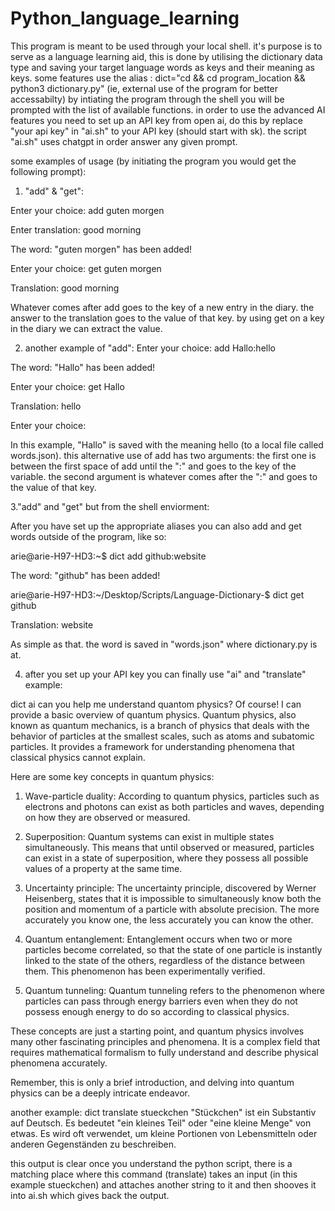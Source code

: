 # Python_language_learning
This program is meant to be used through your local shell. it's purpose is to serve as a language learning aid, this is done by utilising the dictionary 
data type and saving your target language words as keys and their meaning as keys.
some features use the alias : dict="cd && cd program_location && python3 dictionary.py" (ie, external use of the program for better accessabilty)
by intiating the program through the shell you will be prompted with the list of available functions.
in order to use the advanced AI features you need to set up an API key from open ai, do this by replace "your api key" in "ai.sh" to your API key (should start with sk).
the script "ai.sh" uses chatgpt in order answer any given prompt.


some examples of usage (by initiating the program you would get the following prompt):

1. "add" & "get":

Enter your choice: add guten morgen

Enter translation: good morning

The word: "guten morgen" has been added!

Enter your choice: get guten morgen

Translation: good morning

Whatever comes after add goes to the key of a new entry in the diary.
the answer to the translation goes to the value of that key. 
by using get on a key in the diary we can extract the value.


2. another example of "add": 
Enter your choice: add Hallo:hello

The word: "Hallo" has been added!

Enter your choice: get Hallo 

Translation: hello

Enter your choice: 


In this example, "Hallo" is saved with the meaning hello (to a local file called words.json).
this alternative use of add has two arguments:
the first one is between the first space of add until the ":" and goes to the key of the variable.
the second argument is whatever comes after the ":" and goes to the value of that key. 

3."add" and "get" but from the shell enviorment:

After you have set up the appropriate aliases you can also add and get words outside of the program, like so:


arie@arie-H97-HD3:~$ dict add github:website

The word: "github" has been added!

arie@arie-H97-HD3:~/Desktop/Scripts/Language-Dictionary-$ dict get github

Translation: website

As simple as that. the word is saved in "words.json" where dictionary.py is at.

4. after you set up your API key you can finally use "ai" and "translate" example:


dict ai can you help me understand quantom physics?
Of course! I can provide a basic overview of quantum physics. Quantum physics, 
also known as quantum mechanics, is a branch of physics that deals with the 
behavior of particles at the smallest scales, such as atoms and subatomic 
particles. It provides a framework for understanding phenomena that classical 
physics cannot explain.

Here are some key concepts in quantum physics:

1. Wave-particle duality: According to quantum physics, particles such as 
electrons and photons can exist as both particles and waves, depending on how 
they are observed or measured.

2. Superposition: Quantum systems can exist in multiple states simultaneously. 
This means that until observed or measured, particles can exist in a state of 
superposition, where they possess all possible values of a property at the 
same time.

3. Uncertainty principle: The uncertainty principle, discovered by Werner 
Heisenberg, states that it is impossible to simultaneously know both the 
position and momentum of a particle with absolute precision. The more 
accurately you know one, the less accurately you can know the other.

4. Quantum entanglement: Entanglement occurs when two or more particles become 
correlated, so that the state of one particle is instantly linked to the state 
of the others, regardless of the distance between them. This phenomenon has 
been experimentally verified.

5. Quantum tunneling: Quantum tunneling refers to the phenomenon where 
particles can pass through energy barriers even when they do not possess 
enough energy to do so according to classical physics.

These concepts are just a starting point, and quantum physics involves many 
other fascinating principles and phenomena. It is a complex field that 
requires mathematical formalism to fully understand and describe physical 
phenomena accurately.

Remember, this is only a brief introduction, and delving into quantum physics 
can be a deeply intricate endeavor.





another example: 
dict translate stueckchen
"Stückchen" ist ein Substantiv auf Deutsch. Es bedeutet "ein kleines Teil" oder 
"eine kleine Menge" von etwas. Es wird oft verwendet, um kleine Portionen von 
Lebensmitteln oder anderen Gegenständen zu beschreiben.



this output is clear once you understand the python script, there is a matching place where this command (translate) takes an input (in this example stueckchen) and attaches another string to it
and then shooves it into ai.sh which gives back the output.





